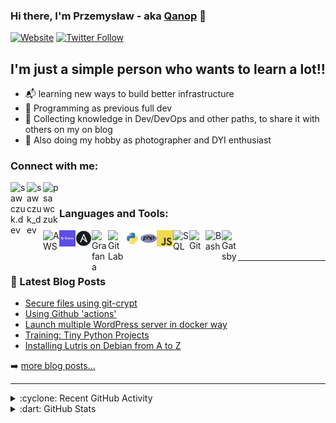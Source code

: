 ### Hi there, I'm Przemysław - aka [Qanop][website] 👋 

[![Website](https://img.shields.io/website?label=sawczuk.dev&style=for-the-badge&url=https%3A%2F%2Fcodestackr.com)][website]
[![Twitter Follow](https://img.shields.io/twitter/follow/sawczuk_dev?color=1DA1F2&logo=twitter&style=for-the-badge)][twitter_follow]

## I'm just a simple person who wants to learn a lot!!

- :mailbox_with_mail: learning new ways to build better infrastructure
- :space_invader: Programming as previous full dev
- :pushpin: Collecting knowledge in Dev/DevOps and other paths, to share it with others on my on blog
- :game_die: Also doing my hobby as photographer and DYI enthusiast

### Connect with me:

[<img align="left" alt="sawczuk.dev" width="26px" src="https://cdn.icon-icons.com/icons2/2072/PNG/512/browser_internet_page_security_web_webpage_website_icon_127036.png" />][website]
[<img align="left" alt="sawczuk_dev" width="26px" src="https://cdn.icon-icons.com/icons2/122/PNG/512/twitter_socialnetwork_20007.png" />][twitter]
[<img align="left" alt="psawczuk" width="26px" src="https://cdn.icon-icons.com/icons2/805/PNG/512/linkedin_icon-icons.com_65929.png" />][linkedin]

<br />

### Languages and Tools:
[<img align="left" alt="AWS" width="26px" src="https://cdn.icon-icons.com/icons2/2407/PNG/512/aws_icon_146074.png" />](#)
[<img align="left" alt="Terraform" width="26px" src="https://raw.githubusercontent.com/github/explore/80688e429a7d4ef2fca1e82350fe8e3517d3494d/topics/terraform/terraform.png" />](#)
[<img align="left" alt="Ansible" width="26px" src="https://raw.githubusercontent.com/github/explore/80688e429a7d4ef2fca1e82350fe8e3517d3494d/topics/ansible/ansible.png" />](#)
[<img align="left" alt="Grafana" width="26px" src="https://cdn.icon-icons.com/icons2/2699/PNG/512/grafana_logo_icon_171048.png" />](#)
[<img align="left" alt="GitLab" width="26px" src="https://cdn.icon-icons.com/icons2/2415/PNG/512/gitlab_original_logo_icon_146503.png" />](#)
[<img align="left" alt="Python" width="26px" src="https://raw.githubusercontent.com/github/explore/80688e429a7d4ef2fca1e82350fe8e3517d3494d/topics/python/python.png" />](#)
[<img align="left" alt="PHP" width="26px" src="https://raw.githubusercontent.com/github/explore/80688e429a7d4ef2fca1e82350fe8e3517d3494d/topics/php/php.png" />](#)
[<img align="left" alt="JavaScript" width="26px" src="https://raw.githubusercontent.com/github/explore/80688e429a7d4ef2fca1e82350fe8e3517d3494d/topics/javascript/javascript.png" />](#)
[<img align="left" alt="SQL" width="26px" src="https://cdn.icon-icons.com/icons2/2107/PNG/512/file_type_sql_icon_130152.png" />](#)
[<img align="left" alt="Git" width="26px" src="https://cdn.icon-icons.com/icons2/2107/PNG/512/file_type_git_icon_130581.png" />](#)
[<img align="left" alt="Bash" width="26px" src="https://cdn.icon-icons.com/icons2/512/PNG/512/prog-bash02_icon-icons.com_50815.png" />](#)
[<img align="left" alt="Gatsby" width="26px" src="https://cdn.icon-icons.com/icons2/2107/PNG/512/file_type_gatsby_icon_130583.png" />](#)

<br />
<br />

---

### :notebook: Latest Blog Posts

<!-- BLOG-POST-LIST:START -->
- [Secure files using git-crypt](https://sawczuk.dev/posts/secure-files-using-git-crypt)
- [Using Github &#39;actions&#39;](https://sawczuk.dev/posts/using-github-actions)
- [Launch multiple WordPress server in docker way](https://sawczuk.dev/posts/launch-multiple-wordpress-server-in-docker-way)
- [Training: Tiny Python Projects](https://sawczuk.dev/posts/training-tiny-python-projects)
- [Installing Lutris on Debian from A to Z](https://sawczuk.dev/posts/installing-lutris-on-debian-from-a-to-z)
<!-- BLOG-POST-LIST:END -->

➡️ [more blog posts...][website]

---
<details>
  <summary>:cyclone: Recent GitHub Activity</summary>
  
<!--START_SECTION:activity-->
1. 🎉 Merged PR [#2](https://github.com/Qanop/blog/pull/2) in [Qanop/blog](https://github.com/Qanop/blog)
2. 💪 Opened PR [#2](https://github.com/Qanop/blog/pull/2) in [Qanop/blog](https://github.com/Qanop/blog)
<!--END_SECTION:activity-->

</details>

<details>
  <summary>:dart: GitHub Stats</summary>
  <img align="left" alt="Qanop's GitHub Stats" src="https://github-readme-stats.vercel.app/api?username=Qanop&hide=contribs,prs&count_private=true&show_icons=true&theme=gruvbox" />
</details>

[website]: https://sawczuk.dev
[twitter]: https://twitter.com/sawczuk_dev
[twitter_follow]: https://twitter.com/intent/follow?original_referer=https%3A%2F%2Fgithub.com%2FQanop&screen_name=sawczuk_dev
[linkedin]: https://www.linkedin.com/in/psawczuk/